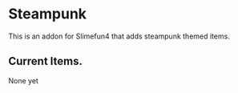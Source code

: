 # Steampunk
This is an addon for Slimefun4 that adds steampunk themed items.

## Current Items.
None yet

